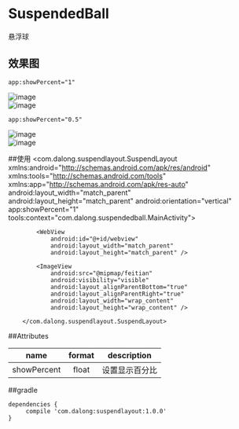# SuspendedBall
悬浮球
## 效果图

    app:showPercent="1"
 ![image](https://github.com/dalong982242260/SuspendedBall/blob/master/img/qiu.gif)   
 ![image](https://github.com/dalong982242260/SuspendedBall/blob/master/img/feitian.gif)  
 
    app:showPercent="0.5"
 ![image](https://github.com/dalong982242260/SuspendedBall/blob/master/img/qiu1.gif)   
 ![image](https://github.com/dalong982242260/SuspendedBall/blob/master/img/feitian1.gif) 

##使用
        <?xml version="1.0" encoding="utf-8"?>
        <com.dalong.suspendlayout.SuspendLayout xmlns:android="http://schemas.android.com/apk/res/android"
            xmlns:tools="http://schemas.android.com/tools"
            xmlns:app="http://schemas.android.com/apk/res-auto"
            android:layout_width="match_parent"
            android:layout_height="match_parent"
            android:orientation="vertical"
            app:showPercent="1"
            tools:context="com.dalong.suspendedball.MainActivity">
            
            <WebView
                android:id="@+id/webview"
                android:layout_width="match_parent"
                android:layout_height="match_parent" />
        
            <ImageView
                android:src="@mipmap/feitian"
                android:visibility="visible"
                android:layout_alignParentBottom="true"
                android:layout_alignParentRight="true"
                android:layout_width="wrap_content"
                android:layout_height="wrap_content" />
        
        </com.dalong.suspendlayout.SuspendLayout>
        
##Attributes

|name|format|description|
|:---:|:---:|:---:|
| showPercent | float |设置显示百分比

##gradle

    dependencies {
         compile 'com.dalong:suspendlayout:1.0.0'
    }
  

